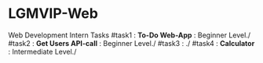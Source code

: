 # LGMVIP-Web
Web Development Intern Tasks
#task1 : **To-Do Web-App** : Beginner Level./
#task2 : **Get Users API-call** : Beginner Level./
#task3 : ./
#task4 : **Calculator** : Intermediate Level./
